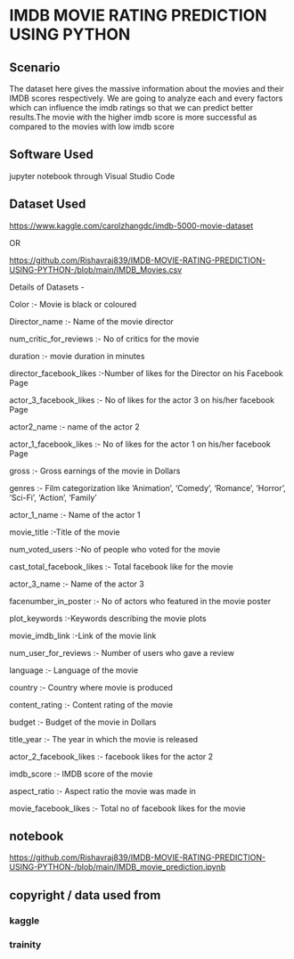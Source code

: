 # IMDB MOVIE RATING PREDICTION USING PYTHON


##  Scenario


The dataset here gives the massive information about the movies and their IMDB scores respectively. We are going to analyze each and every factors which can influence the imdb ratings so that we can predict better results.The movie with the higher imdb score is more successful as compared to the movies with low imdb score


## Software Used

jupyter notebook through Visual Studio Code

## Dataset Used

   https://www.kaggle.com/carolzhangdc/imdb-5000-movie-dataset
   
   OR
   
   https://github.com/Rishavraj839/IMDB-MOVIE-RATING-PREDICTION-USING-PYTHON-/blob/main/IMDB_Movies.csv


Details of Datasets -

Color  :-  Movie is black or coloured


Director_name   :-   Name of the movie director


num_critic_for_reviews   :-   No of critics for the movie


duration   :- movie duration in minutes


director_facebook_likes   :-Number of likes for the Director on his Facebook Page


actor_3_facebook_likes    :- No of likes for the actor 3 on his/her facebook Page


actor2_name    :- name of the actor 2


actor_1_facebook_likes   :- No of likes for the actor 1 on his/her facebook Page


gross   :- Gross earnings of the movie in Dollars


genres    :- Film categorization like ‘Animation’, ‘Comedy’, ‘Romance’, ‘Horror’, ‘Sci-Fi’, ‘Action’, ‘Family’


actor_1_name   :- Name of the actor 1


movie_title   :-Title of the movie


num_voted_users   :-No of people who voted for the movie


cast_total_facebook_likes   :- Total facebook like for the movie


actor_3_name   :- Name of the actor 3



facenumber_in_poster   :- No of actors who featured in the movie poster


plot_keywords   :-Keywords describing the movie plots


movie_imdb_link   :-Link of the movie link


num_user_for_reviews   :- Number of users who gave a review


language   :- Language of the movie


country   :- Country where movie is produced


content_rating   :- Content rating of the movie



budget   :- Budget of the movie in Dollars


title_year   :- The year in which the movie is released



actor_2_facebook_likes   :- facebook likes for the actor 2



imdb_score   :- IMDB score of the movie


aspect_ratio    :- Aspect ratio the movie was made in


movie_facebook_likes   :- Total no of facebook likes for the movie




## notebook

  https://github.com/Rishavraj839/IMDB-MOVIE-RATING-PREDICTION-USING-PYTHON-/blob/main/IMDB_movie_prediction.ipynb





## copyright / data used from


### kaggle 

### trainity

